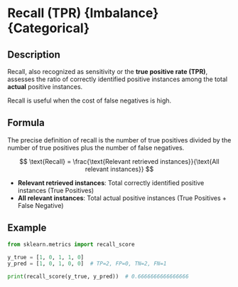 # Recall (TPR) {Imbalance} {Categorical}

## Description

Recall, also recognized as sensitivity or the **true positive rate (TPR)**, assesses the ratio of correctly identified positive instances among the total **actual** positive instances.

Recall is useful when the cost of false negatives is high.

## Formula

The precise definition of recall is the number of true positives divided by the number of true positives plus the number of false negatives.

$$
\text{Recall} = \frac{\text{Relevant retrieved instances}}{\text{All relevant instances}}
$$

- **Relevant retrieved instances**: Total correctly identified positive instances (True Positives)
- **All relevant instances**: Total actual positive instances (True Positives + False Negative)

## Example

```python
from sklearn.metrics import recall_score

y_true = [1, 0, 1, 1, 0]
y_pred = [1, 0, 1, 0, 0]  # TP=2, FP=0, TN=2, FN=1

print(recall_score(y_true, y_pred))  # 0.6666666666666666
```
